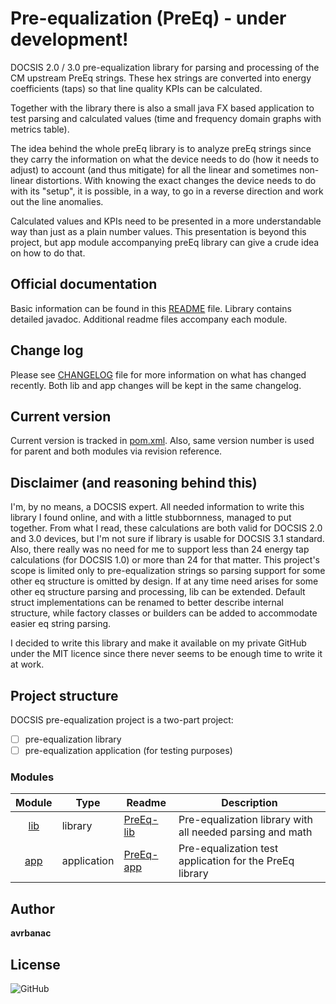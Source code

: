 # Pre-equalization (PreEq) - under development!
DOCSIS 2.0 / 3.0 pre-equalization library for parsing and processing of the CM upstream PreEq strings. These hex strings
are converted into energy coefficients (taps) so that line quality KPIs can be calculated.

Together with the library there is also a small java FX based application to test parsing and calculated values (time
and frequency domain graphs with metrics table).

The idea behind the whole preEq library is to analyze preEq strings since they carry the information on what the device needs to do (how it
needs to adjust) to account (and thus mitigate) for all the linear and sometimes non-linear distortions. With knowing the exact changes the
device needs to do with its "setup", it is possible, in a way, to go in a reverse direction and work out the line anomalies.

Calculated values and KPIs need to be presented in a more understandable way than just as a plain number values. This presentation is beyond
this project, but app module accompanying preEq library can give a crude idea on how to do that.

## Official documentation

Basic information can be found in this [README](README.md) file.
Library contains detailed javadoc.
Additional readme files accompany each module.

## Change log

Please see [CHANGELOG](CHANGELOG.md) file for more information on what has changed recently.
Both lib and app changes will be kept in the same changelog.

## Current version

Current version is tracked in [pom.xml](pom.xml).
Also, same version number is used for parent and both modules via revision reference.

## Disclaimer (and reasoning behind this)

I'm, by no means, a DOCSIS expert. All needed information to write this library I found online, and with a little 
stubbornness, managed to put together. From what I read, these calculations are both valid for DOCSIS 2.0 and 3.0
devices, but I'm not sure if library is usable for DOCSIS 3.1 standard. Also, there really was no need for me to support
less than 24 energy tap calculations (for DOCSIS 1.0) or more than 24 for that matter. This project's scope is limited 
only to pre-equalization strings so parsing support for some other eq structure is omitted by design. If at any time 
need arises for some other eq structure parsing and processing, lib can be extended. Default struct implementations can 
be renamed to better describe internal structure, while factory classes or builders can be added to accommodate easier 
eq string parsing.

I decided to write this library and make it available on my private GitHub under the MIT licence since there never seems
to be enough time to write it at work.

## Project structure

DOCSIS pre-equalization project is a two-part project:

- [ ] pre-equalization library
- [ ] pre-equalization application (for testing purposes)

### Modules

|       Module       | Type        | Readme                     | Description                                               |
|:------------------:|-------------|----------------------------|-----------------------------------------------------------|
| [lib](lib/pom.xml) | library     | [PreEq-lib](lib/README.md) | Pre-equalization library with all needed parsing and math |
| [app](app/pom.xml) | application | [PreEq-app](app/README.md) | Pre-equalization test application for the PreEq library   |

## Author

**avrbanac**

## License

![GitHub](https://img.shields.io/github/license/avrbanac/preequalization)
